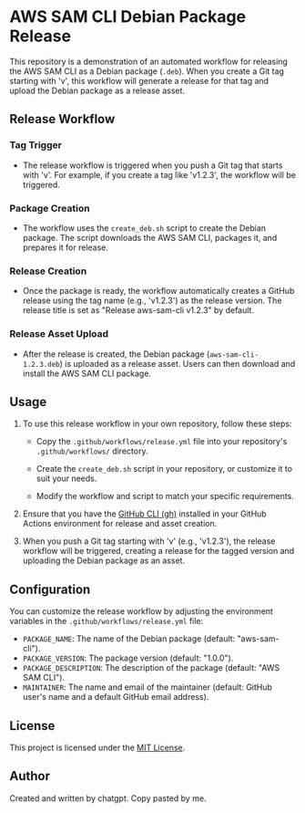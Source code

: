# AWS SAM CLI Debian Package Release

This repository is a demonstration of an automated workflow for releasing the AWS SAM CLI as a Debian package (`.deb`). When you create a Git tag starting with 'v', this workflow will generate a release for that tag and upload the Debian package as a release asset.

## Release Workflow

### Tag Trigger

- The release workflow is triggered when you push a Git tag that starts with 'v'. For example, if you create a tag like 'v1.2.3', the workflow will be triggered.

### Package Creation

- The workflow uses the `create_deb.sh` script to create the Debian package. The script downloads the AWS SAM CLI, packages it, and prepares it for release.

### Release Creation

- Once the package is ready, the workflow automatically creates a GitHub release using the tag name (e.g., 'v1.2.3') as the release version. The release title is set as "Release aws-sam-cli v1.2.3" by default.

### Release Asset Upload

- After the release is created, the Debian package (`aws-sam-cli-1.2.3.deb`) is uploaded as a release asset. Users can then download and install the AWS SAM CLI package.

## Usage

1. To use this release workflow in your own repository, follow these steps:

    - Copy the `.github/workflows/release.yml` file into your repository's `.github/workflows/` directory.

    - Create the `create_deb.sh` script in your repository, or customize it to suit your needs.

    - Modify the workflow and script to match your specific requirements.

2. Ensure that you have the [GitHub CLI (gh)](https://github.com/cli/cli) installed in your GitHub Actions environment for release and asset creation.

3. When you push a Git tag starting with 'v' (e.g., 'v1.2.3'), the release workflow will be triggered, creating a release for the tagged version and uploading the Debian package as an asset.

## Configuration

You can customize the release workflow by adjusting the environment variables in the `.github/workflows/release.yml` file:

- `PACKAGE_NAME`: The name of the Debian package (default: "aws-sam-cli").
- `PACKAGE_VERSION`: The package version (default: "1.0.0").
- `PACKAGE_DESCRIPTION`: The description of the package (default: "AWS SAM CLI").
- `MAINTAINER`: The name and email of the maintainer (default: GitHub user's name and a default GitHub email address).

## License

This project is licensed under the [MIT License](LICENSE).

## Author

Created and written by chatgpt. Copy pasted by me.
